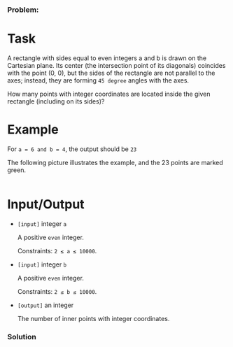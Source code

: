 ### Problem:
<h1 id="task">Task</h1>
<p> A rectangle with sides equal to even integers a and b is drawn on the Cartesian plane. Its center (the intersection point of its diagonals) coincides with the point (0, 0), but the sides of the rectangle are not parallel to the axes; instead, they are forming <code>45 degree</code> angles with the axes.</p>
<p> How many points with integer coordinates are located inside the given rectangle (including on its sides)?</p>
<h1 id="example">Example</h1>
<p> For <code>a = 6 and b = 4</code>, the output should be <code>23</code></p>
<p> The following picture illustrates the example, and the 23 points are marked green.</p>
<p> <img src="https://files.gitter.im/myjinxin2015/raYf/blob" alt></p>
<h1 id="inputoutput">Input/Output</h1>
<ul>
<li><p><code>[input]</code> integer <code>a</code></p>
<p> A positive <code>even</code> integer.</p>
<p> Constraints: <code>2 &#x2264; a &#x2264; 10000</code>.</p>
</li>
</ul>
<ul>
<li><p><code>[input]</code> integer <code>b</code></p>
<p> A positive <code>even</code> integer.</p>
<p> Constraints: <code>2 &#x2264; b &#x2264; 10000</code>.</p>
</li>
</ul>
<ul>
<li><p><code>[output]</code> an integer</p>
<p> The number of inner points with integer coordinates.</p>
</li>
</ul>

### Solution